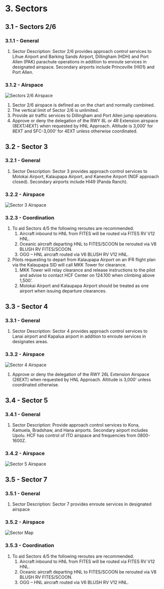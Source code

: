 # 3. Sectors

## 3.1 - Sectors 2/6

### 3.1.1 - General

1. Sector Description: Sector 2/6 provides approach control services to Lihue Airport and Barking Sands Airport, Dillingham (HDH) and Port Allen (PAK) parachute operations in addition to enroute services in designated airspace. Secondary airports include Princeville (HI01) and Port Allen.

### 3.1.2 - Airspace

![Sectors 2/6 Airspace](img/sector-26.png)

1. Sector 2/6 airspace is defined as on the chart and normally combined.
2. The vertical limit of Sector 2/6 is unlimited.
3. Provide air traffic services to Dillingham and Port Allen jump operations.
4. Approve or deny the delegation of the RWY 8L or 4R Extension airspace (8EXT/4EXT) when requested by HNL Approach. Altitude is 3,000’ for 8EXT and SFC-3,000’ for 4EXT unless otherwise coordinated.

## 3.2 - Sector 3

### 3.2.1 - General

1. Sector Description: Sector 3 provides approach control services to Molokai Airport, Kalaupapa Airport, and Kaneohe Airport (NGF approach closed). Secondary airports include HI49 (Panda Ranch).

### 3.2.2 - Airspace

![Sector 3 Airspace](img/sector-3.png)

### 3.2.3 - Coordination

1. To aid Sectors 4/5 the following reroutes are recommended.
    1. Aircraft inbound to HNL from FITES will be routed via FITES RV V12 HNL.
    2. Oceanic aircraft departing HNL to FITES/SCOON be rerouted via V8 BLUSH RV FITES/SCOON.
    3. OGG – HNL aircraft routed via V6 BLUSH RV V12 HNL.
2. Pilots requesting to depart from Kalaupapa Airport on an IFR flight plan via the Kalaupapa SID will call MKK Tower for clearance.
    1. MKK Tower will relay clearance and release instructions to the pilot and advise to contact HCF Center on 124.100 when climbing above 1,500’.
    2. Molokai Airport and Kalaupapa Airport should be treated as one airport when issuing departure clearances.

## 3.3 - Sector 4

### 3.3.1 - General

1. Sector Description: Sector 4 provides approach control services to Lanai airport and Kapalua airport in addition to enroute services in designates areas.

### 3.3.2 - Airspace

![Sector 4 Airspace](img/sector-4.png)

1. Approve or deny the delegation of the RWY 26L Extension Airspace (26EXT) when requested by HNL Approach. Altitude is 3,000’ unless coordinated otherwise.

## 3.4 - Sector 5

### 3.4.1 - General

1. Sector Description: Provide approach control services to Kona, Kamuela, Bradshaw, and Hana airports. Secondary airport includes Upolu. HCF has control of ITO airspace and frequencies from 0800-1600Z.

### 3.4.2 - Airspace

![Sector 5 Airspace](img/sector-5.png)

## 3.5 - Sector 7

### 3.5.1 - General

1. Sector Description: Sector 7 provides enroute services in designated airspace

### 3.5.2 - Airspace

![Sector Map](img/sector-map.png)

### 3.5.3 - Coordination

1. To aid Sectors 4/5 the following reroutes are recommended.
    1. Aircraft inbound to HNL from FITES will be routed via FITES RV V12 HNL.
    2. Oceanic aircraft departing HNL to FITES/SCOON be rerouted via V8 BLUSH RV FITES/SCOON.
    3. OGG – HNL aircraft routed via V6 BLUSH RV V12 HNL.
